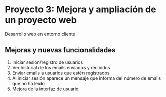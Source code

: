 # Proyecto 3: Mejora y ampliación de un proyecto web
Desarrollo web en entorno cliente

## Mejoras y nuevas funcionalidades
1. Iniciar sesión/registro de usuarios
2. Ver historial de los emails enviados y recibidos
3. Enviar emails a usuarios que estén registrados
4. Al iniciar sesión aparece un mensaje que informa del número de emails que no ha leido
5. Mejora de la interfaz de usuario